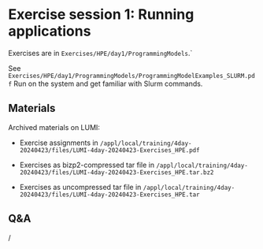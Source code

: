 # Exercise session 1: Running applications

Exercises are in `Exercises/HPE/day1/ProgrammingModels`.`

See `Exercises/HPE/day1/ProgrammingModels/ProgrammingModelExamples_SLURM.pdf`
Run on the system and get familiar with Slurm commands.


## Materials

<!--
No materials available at the moment.
-->

<!--
Temporary location of materials (for the lifetime of the training project):

-   See the exercise assignments in
    `/project/project_465001098/Slides/HPE/Exercises.pdf`

-   Exercise materials in 
    `/project/project_465001098/Exercises/HPE/day1/ProgrammingModels` 
    for the lifetime of the project and only for project members.

    See `/project/project_465001098/Exercises/HPE/day1/ProgrammingModels/ProgrammingModelExamples_SLURM.pdf`

Temporary web-available materials:

-    Overview exercise assignments day 1 temporarily available on
     [this link](https://462000265.lumidata.eu/4day-20240423/files/LUMI-4day-20240423-1_Exercises_day1.pdf)

-    Exercise notes (ProgrammingModelExamples_SLURM.pdf) on
     [this link](https://462000265.lumidata.eu/4day-20240423/files/LUMI-4day-20240423-1_04a-ProgrammingModelExamples_SLURM.pdf).
-->

Archived materials on LUMI:

-   Exercise assignments in `/appl/local/training/4day-20240423/files/LUMI-4day-20240423-Exercises_HPE.pdf`

-   Exercises as bizp2-compressed tar file in
    `/appl/local/training/4day-20240423/files/LUMI-4day-20240423-Exercises_HPE.tar.bz2`

-   Exercises as uncompressed tar file in
    `/appl/local/training/4day-20240423/files/LUMI-4day-20240423-Exercises_HPE.tar`


## Q&A

/
